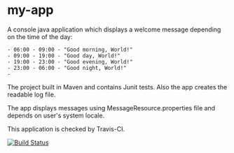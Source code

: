 # my-app
A console java application which displays a welcome message depending on the time of the day:

 	- 06:00 - 09:00 - "Good morning, World!"
	- 09:00 - 19:00 - "Good day, World!"
	- 19:00 - 23:00 - "Good evening, World!"
	- 23:00 - 06:00 - "Good night, World!"	
	- 
The project built in Maven and contains Junit tests. Also the app creates the readable log file.

The app displays messages using MessageResource.properties file and depends on user's system locale.

This application is checked by Travis-CI.

[![Build Status](https://travis-ci.org/neophyteinpast/my-app.svg?branch=master)](https://travis-ci.org/neophyteinpast/my-app)
